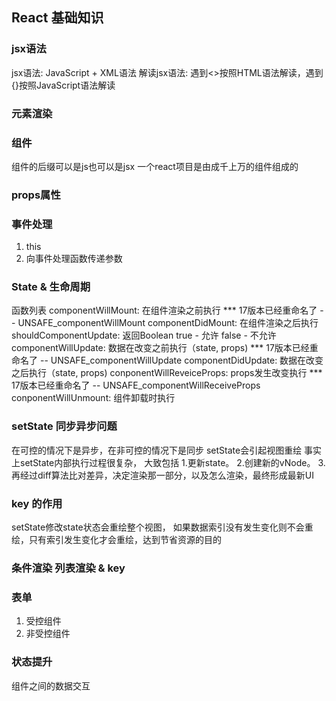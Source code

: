 ## React 基础知识
### jsx语法
jsx语法: JavaScript + XML语法
解读jsx语法: 遇到<>按照HTML语法解读，遇到{}按照JavaScript语法解读
 

### 元素渲染


### 组件
组件的后缀可以是js也可以是jsx
一个react项目是由成千上万的组件组成的

### props属性


### 事件处理
1. this
2. 向事件处理函数传递参数


### State & 生命周期
函数列表
    componentWillMount: 在组件渲染之前执行                          ***  17版本已经重命名了 -- UNSAFE_componentWillMount
    componentDidMount: 在组件渲染之后执行
    shouldComponentUpdate: 返回Boolean true - 允许 false - 不允许
    componentWillUpdate: 数据在改变之前执行（state, props)          ***  17版本已经重命名了 -- UNSAFE_componentWillUpdate
    componentDidUpdate: 数据在改变之后执行（state, props)
    conponentWillReveiceProps: props发生改变执行                    ***  17版本已经重命名了 -- UNSAFE_componentWillReceiveProps
    conponentWillUnmount: 组件卸载时执行
     
### setState 同步异步问题
 在可控的情况下是异步，在非可控的情况下是同步
setState会引起视图重绘 
事实上setState内部执行过程很复杂， 大致包括  1.更新state。 2.创建新的vNode。  3.再经过diff算法比对差异，决定渲染那一部分，以及怎么渲染，最终形成最新UI


### key 的作用
setState修改state状态会重绘整个视图，  如果数据索引没有发生变化则不会重绘，只有索引发生变化才会重绘，达到节省资源的目的


### 条件渲染  列表渲染  &  key  


### 表单
1. 受控组件
2. 非受控组件


### 状态提升
组件之间的数据交互






